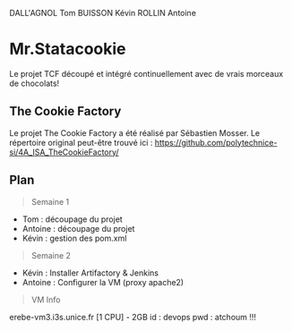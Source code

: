 DALL'AGNOL Tom
BUISSON Kévin
ROLLIN Antoine


# Mr.Statacookie #
Le projet TCF découpé et intégré continuellement avec de vrais morceaux de chocolats!

## The Cookie Factory ##
Le projet The Cookie Factory a été réalisé par Sébastien Mosser. Le répertoire original peut-être trouvé ici : https://github.com/polytechnice-si/4A_ISA_TheCookieFactory/

## Plan ##

> Semaine 1

<ul>
<li>Tom : découpage du projet</li>
<li>Antoine : découpage du projet</li>
<li>Kévin : gestion des pom.xml</li>
</ul>

> Semaine 2

<ul>
<li>Kévin : Installer Artifactory & Jenkins</li>
<li>Antoine : Configurer la VM (proxy apache2)</li>
</ul>


> VM Info

erebe-vm3.i3s.unice.fr
[1 CPU] - 2GB
id : devops
pwd : atchoum !!!
